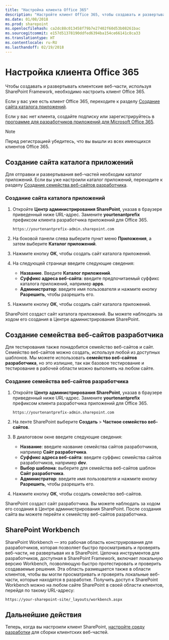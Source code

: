 ```yaml
---
title: "Настройка клиента Office 365"
description: "Настройте клиент Office 365, чтобы создавать и развертывать клиентские веб-части, используя SharePoint Framework."
ms.date: 01/08/2018
ms.prod: sharepoint
ms.openlocfilehash: ca2dc88c013458f79b7e27402f60d53b08261bac
ms.sourcegitcommit: e157d51378190ddfed6394ba154ce66141c8ca33
ms.translationtype: HT
ms.contentlocale: ru-RU
ms.lasthandoff: 02/19/2018
---
```

# <a name="set-up-your-office-365-tenant"></a>Настройка клиента Office 365

Чтобы создавать и развертывать клиентские веб-части, используя SharePoint Framework, необходимо настроить клиент Office 365. 

Если у вас уже есть клиент Office 365, переходите к разделу [Создание сайта каталога приложений](#create-app-catalog-site).

Если у вас нет клиента, создайте подписку или зарегистрируйтесь в [программе для разработчиков приложений для Microsoft Office 365](https://dev.office.com/devprogram).  

> [!NOTE] 
> Перед регистрацией убедитесь, что вы вышли из всех имеющихся клиентов Office 365.

## <a name="create-app-catalog-site"></a>Создание сайта каталога приложений

Для отправки и развертывания веб-частей необходим каталог приложений. Если вы уже настроили каталог приложений, переходите к разделу [Создание семейства веб-сайтов разработчика](#create-a-new-developer-site-collection).  

### <a name="to-create-an-app-catalog-site"></a>Создание сайта каталога приложений

1. Откройте **Центр администрирования SharePoint**, указав в браузере приведенный ниже URL-адрес. Замените **yourtenantprefix** префиксом клиента разработчика приложений для Office 365.
    
    ```
    https://yourtenantprefix-admin.sharepoint.com
    ```
    
2. На боковой панели слева выберите пункт меню **Приложения**, а затем выберите **Каталог приложений**.

3. Нажмите кнопку **ОК**, чтобы создать сайт каталога приложений.

4. На следующей странице введите следующие сведения:

    - **Название**. Введите **Каталог приложений**.
    - **_Суффикс_ адреса веб-сайта**: введите предпочитаемый суффикс каталога приложений, например **apps**.
    - **Администратор**: введите имя пользователя и нажмите кнопку **Разрешить**, чтобы разрешить его.

5. Нажмите кнопку **ОК**, чтобы создать сайт каталога приложений.

SharePoint создаст сайт каталога приложений. Вы можете наблюдать за ходом его создания в Центре администрирования SharePoint.

## <a name="create-a-new-developer-site-collection"></a>Создание семейства веб-сайтов разработчика

Для тестирования также понадобится семейство веб-сайтов и сайт. Семейство веб-сайтов можно создать, используя любой из доступных шаблонов. Мы можете использовать **семейство веб-сайтов разработчика**, но это излишне, так как базовое тестирование и тестирование в рабочей области можно выполнять на любом сайте.

### <a name="to-create-a-new-developer-site-collection"></a>Создание семейства веб-сайтов разработчика

1. Откройте **Центр администрирования SharePoint**, указав в браузере приведенный ниже URL-адрес. Замените **yourtenantprefix** префиксом клиента разработчика приложений для Office 365.
    
    ```
    https://yourtenantprefix-admin.sharepoint.com
    ```
    
2. На ленте SharePoint выберите **Создать** > **Частное семейство веб-сайтов**.

3. В диалоговом окне введите следующие сведения:

    - **Название**: введите название семейства сайтов разработчиков, например **Сайт разработчика**.
    - **_Суффикс_ адреса веб-сайта**: введите суффикс семейства сайтов разработчиков, например **dev**.
    - **Выбор шаблона**: выберите для семейства веб-сайтов шаблон **Сайт разработчика**.
    - **Администратор**: введите имя пользователя и нажмите кнопку **Разрешить**, чтобы разрешить его.

4. Нажмите кнопку **ОК**, чтобы создать семейство веб-сайтов.

SharePoint создаст сайт разработчика. Вы можете наблюдать за ходом его создания в Центре администрирования SharePoint. После создания сайта вы можете перейти к семейству веб-сайтов разработчика.

## <a name="sharepoint-workbench"></a>SharePoint Workbench

SharePoint Workbench — это рабочая область конструирования для разработчиков, которая позволяет быстро просматривать и проверять веб-части, не развертывая их в SharePoint. Цепочка инструментов для разработчиков, доступная в SharePoint Framework, включает локальную версию Workbench, позволяющую быстро протестировать и проверить создаваемые решения. Эта область размещается также в области клиентов, чтобы вы могли просматривать и проверять локальные веб-части, которые находятся в разработке. Получить доступ к SharePoint Workbench можно на любом сайте SharePoint в своей области клиентов, перейдя по такому URL-адресу:

```
https://your-sharepoint-site/_layouts/workbench.aspx
```

## <a name="next-steps"></a>Дальнейшие действия

Теперь, когда вы настроили клиент SharePoint, [настройте среду разработки](./set-up-your-development-environment.md) для сборки клиентских веб-частей.
